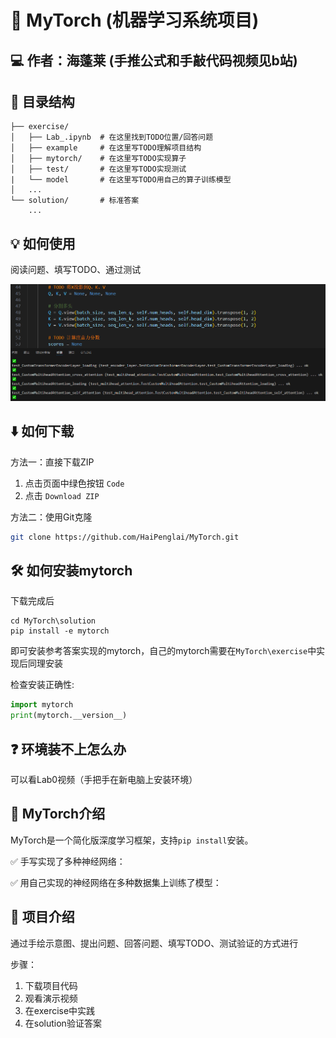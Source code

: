 # 🚀 MyTorch (机器学习系统项目)

## 💻 作者：海蓬莱 (手推公式和手敲代码视频见b站)

## 📂 目录结构

```
├── exercise/
│   ├── Lab_.ipynb  # 在这里找到TODO位置/回答问题
│   ├── example     # 在这里写TODO理解项目结构
│   ├── mytorch/    # 在这里写TODO实现算子
│   ├── test/       # 在这里写TODO实现测试
|   └── model       # 在这里写TODO用自己的算子训练模型 
│   ...
└── solution/       # 标准答案
    ...
```

## 💡 如何使用

阅读问题、填写TODO、通过测试

![how_to_do_lab.png (1249×463)](https://raw.githubusercontent.com/HaiPenglai/MyTorch/refs/heads/master/.assets/readme/how_to_do_lab.png)

## ⬇️ 如何下载

方法一：直接下载ZIP
1. 点击页面中绿色按钮 `Code`
2. 点击 `Download ZIP` 

方法二：使用Git克隆
```bash
git clone https://github.com/HaiPenglai/MyTorch.git
```

## 🛠️ 如何安装mytorch

下载完成后

```shell
cd MyTorch\solution
pip install -e mytorch
```

即可安装参考答案实现的mytorch，自己的mytorch需要在`MyTorch\exercise`中实现后同理安装


检查安装正确性:

```python
import mytorch
print(mytorch.__version__)
```

## ❓ 环境装不上怎么办

可以看Lab0视频（手把手在新电脑上安装环境）

## 🧠 MyTorch介绍

MyTorch是一个简化版深度学习框架，支持`pip install`安装。

✅ 手写实现了多种神经网络：

✅ 用自己实现的神经网络在多种数据集上训练了模型：

## 🎯 项目介绍

通过手绘示意图、提出问题、回答问题、填写TODO、测试验证的方式进行

步骤：
1. 下载项目代码
2. 观看演示视频
3. 在exercise中实践
4. 在solution验证答案
